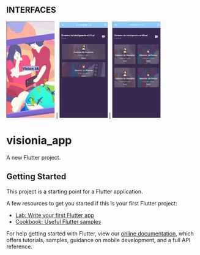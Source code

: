 ## INTERFACES

<img src="INTERFACES_IMG/Pantalla1.png" width="25%"> | <img src="INTERFACES_IMG/Pantalla2.png" width="25%"> | <img src="INTERFACES_IMG/Pantalla3.png" width="25%">


# visionia_app

A new Flutter project.

## Getting Started

This project is a starting point for a Flutter application.

A few resources to get you started if this is your first Flutter project:

- [Lab: Write your first Flutter app](https://flutter.dev/docs/get-started/codelab)
- [Cookbook: Useful Flutter samples](https://flutter.dev/docs/cookbook)

For help getting started with Flutter, view our
[online documentation](https://flutter.dev/docs), which offers tutorials,
samples, guidance on mobile development, and a full API reference.
